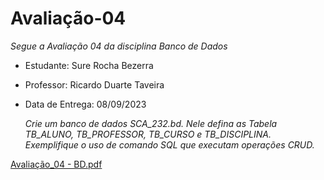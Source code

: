 # Avaliação-04

*Segue a Avaliação 04 da disciplina Banco de Dados*

* Estudante: Sure Rocha Bezerra 

* Professor: Ricardo Duarte Taveira

* Data de Entrega: 08/09/2023

  *Crie um banco de dados SCA_232.bd. 
Nele defina as Tabela TB_ALUNO, TB_PROFESSOR, TB_CURSO e TB_DISCIPLINA.
Exemplifique o uso de comando SQL que executam operações CRUD.*

[Avaliação_04 - BD.pdf](https://github.com/surerocha/bd-p4-info/files/12526257/Avaliacao_04.-.BD.pdf)
